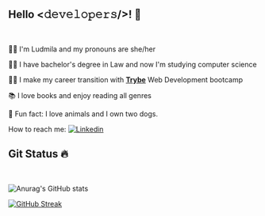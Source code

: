 <div align="left">
<h2>Hello <𝚍𝚎𝚟𝚎𝚕𝚘𝚙𝚎𝚛𝚜/>! 👋 </h2>
</div><br>

👩‍🦰 I'm Ludmila and my pronouns are she/her 
  
👩‍🎓 I have bachelor's degree in Law and now I'm studying computer science
  
👩‍💻 I make my career transition with <a href="https://github.com/betrybe"><b>Trybe</b></a> Web Development bootcamp
  
📚 I love books and enjoy reading all genres
   
🐾 Fun fact: I love animals and I own two dogs.

How to reach me: [![Linkedin](https://img.shields.io/badge/-LinkedIn-blue?style=flat&logo=Linkedin&logoColor=white)](https://www.linkedin.com/in/ludmilactimoteo/)


<div align="left">
<h2>Git Status 🔥 </h2>
</div><br>

![Anurag's GitHub stats](https://github-readme-stats.vercel.app/api?username=Ludmilact&theme=flag-india&show_icons=true)

[![GitHub Streak](https://github-readme-streak-stats.herokuapp.com?user=Ludmilact&theme=flag-india)](https://git.io/streak-stats)
